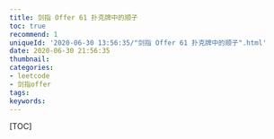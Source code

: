 ```yaml
---
title: 剑指 Offer 61 扑克牌中的顺子
toc: true
recommend: 1
uniqueId: '2020-06-30 13:56:35/"剑指 Offer 61 扑克牌中的顺子".html'
date: 2020-06-30 21:56:35
thumbnail:
categories:
- leetcode
- 剑指offer
tags:
keywords:
---
```


[TOC]

<!--more-->
